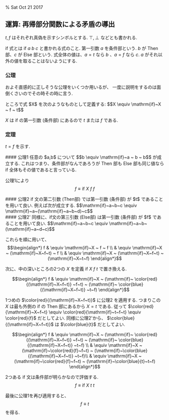 % Sat Oct 21 2017

## 運算: 再帰部分関数による矛盾の導出

$t, f$ はそれぞれ真偽を示すシンボルとする.
$\top, \bot$ などとも書かれる.

if 式とは $\mathrm{if}~a~b~c$ と書かれる式のこと.
第一引数 $a$ を条件部という.
$b$ が Then 部、$c$ が Else 部という.
式全体の値は、$a=t$ なら $b$ 、$a=f$ なら $c$.
$a$ がそれ以外の値を取ることはないようにする.

### 公理

およそ直感的に正しそうな公理をいくつか用いるが、
一度に説明をするのは面倒くさいのでその時その時に言う.

<div class=thm>
ところで式 $X$ を次のようなものとして定義する:
$$X \equiv \mathrm{if}~X ~ f ~ t$$

$X$ は if の第一引数 (条件部) にあるので $t$ または $f$ である.
</div>

### 定理

$t=f$ を示す.

<div class=thm>
#### 公理1
任意の $a,b$ について
$$b \equiv \mathrm{if}~a ~ b ~ b$$
が成立する.
これはつまり、条件部がなんであろうが Then 部も Else 部も同じ値なら if 全体もその値であると言っている.
</div>

公理1により
$$f \equiv \mathrm{if}~X ~ f ~ f$$

<div class=thm>
#### 公理2
if 文の第二引数 (Then部) では第一引数 (条件部) が $t$ であることを用いて良い.
例えば次が成立する.
$$\mathrm{if}~a~b~c
\equiv
\mathrm{if}~a~(\mathrm{if}~a~b~d)~c$$
</div>

<div class=thm>
#### 公理2'
同様に、if文の第三引数 (Else部) は第一引数 (条件部) が $f$ であることを用いて良い.
$$\mathrm{if}~a~b~c
\equiv
\mathrm{if}~a~b~(\mathrm{if}~a~d~c)$$
</div>

これらを順に用いて、
$$\begin{align*}
f
& \equiv \mathrm{if}~X ~ f ~ f \\
& \equiv \mathrm{if}~X ~ (\mathrm{if}~X~f~t) ~ f \\
& \equiv \mathrm{if}~X ~ (\mathrm{if}~X~f~t) ~ (\mathrm{if}~X~t~f)
\end{align*}$$

次に、中の深いところの2つの $X$ を定義
$\mathrm{if}~X~f~t$
で置き換える.

$$\begin{align*}
f
& \equiv \mathrm{if}~X ~ (\mathrm{if}~
\color{red}{(\mathrm{if}~X~f~t)}
~f~t) ~ (\mathrm{if}~
\color{blue}{(\mathrm{if}~X~f~t)}
~t~f)
\end{align*}$$

1つめの
$\color{red}{(\mathrm{if}~X~f~t)}$
に公理2 を適用する.
つまりこの $X$ は最も外側の if の Then 部にあるから $X=t$ である.
従って
$\color{red}{\mathrm{if}~X~f~t} \equiv \color{red}{\mathrm{if}~t~f~t} \equiv \color{red}{f}$
だとしてよい.
同様に公理2'から、
$\color{blue}{(\mathrm{if}~X~f~t)}$ は
$\color{blue}{t}$ だとしてよい.

$$\begin{align*}
f
& \equiv \mathrm{if}~X ~ (\mathrm{if}~
\color{red}{(\mathrm{if}~X~f~t)}
~f~t) ~ (\mathrm{if}~
\color{blue}{(\mathrm{if}~X~f~t)}
~t~f) \\
& \equiv \mathrm{if}~X ~ (\mathrm{if}~\color{red}{f}~f~t) ~ (\mathrm{if}~\color{blue}{(\mathrm{if}~X~f~t)} ~t~f)\\
& \equiv \mathrm{if}~X ~ (\mathrm{if}~\color{red}{f}~f~t) ~ (\mathrm{if}~\color{blue}{t}~t~f)
\end{align*}$$

2つある if 文は条件部が明らかなので評価する.
$$f \equiv \mathrm{if}~X ~ t ~ t$$

最後に公理1を再び適用すると、
$$f \equiv t$$
を得る.
